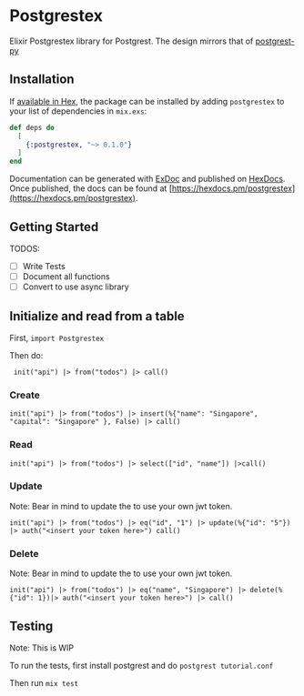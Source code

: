 # Postgrestex

Elixir Postgrestex library for Postgrest. The design mirrors that of [postgrest-py](https://github.com/supabase/postgrest-py)

## Installation

If [available in Hex](https://hex.pm/docs/publish), the package can be installed
by adding `postgrestex` to your list of dependencies in `mix.exs`:

```elixir
def deps do
  [
    {:postgrestex, "~> 0.1.0"}
  ]
end
```


Documentation can be generated with [ExDoc](https://github.com/elixir-lang/ex_doc)
and published on [HexDocs](https://hexdocs.pm). Once published, the docs can
be found at [https://hexdocs.pm/postgrestex](https://hexdocs.pm/postgrestex).

## Getting Started


TODOS:
- [ ] Write Tests
- [ ] Document all functions
- [ ] Convert to use async library

## Initialize and read from a table

First, `import Postgrestex`

Then do:
```
 init("api") |> from("todos") |> call()
```

### Create
```
init("api") |> from("todos") |> insert(%{"name": "Singapore", "capital": "Singapore" }, False) |> call()
```

### Read
```
init("api") |> from("todos") |> select(["id", "name"]) |>call()
```

### Update
Note: Bear in mind to update the <insert your token field> to use your own jwt token.
```
init("api") |> from("todos") |> eq("id", "1") |> update(%{"id": "5"}) |> auth("<insert your token here>") call()
```

### Delete
Note: Bear in mind to update the <insert your token field> to use your own jwt token.
```
init("api") |> from("todos") |> eq("name", "Singapore") |> delete(%{"id": 1})|> auth("<insert your token here>") |> call()
```

## Testing

Note: This is WIP

To run the tests, first install postgrest and do `postgrest tutorial.conf`

Then run `mix test`


